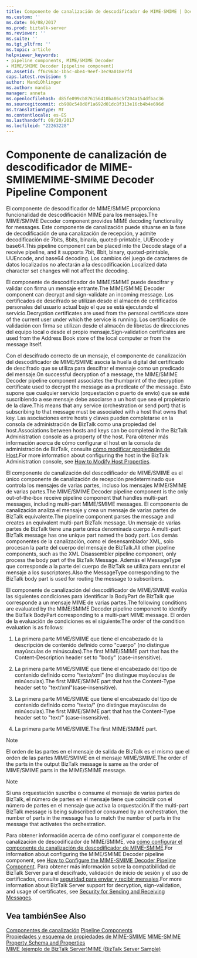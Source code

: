 ```yaml
---
title: Componente de canalización de descodificador de MIME-SMIME | Documentos de Microsoft
ms.custom: ''
ms.date: 06/08/2017
ms.prod: biztalk-server
ms.reviewer: ''
ms.suite: ''
ms.tgt_pltfrm: ''
ms.topic: article
helpviewer_keywords:
- pipeline components, MIME/SMIME Decoder
- MIME/SMIME Decoder [pipeline component]
ms.assetid: ff6c963c-1b5c-4be4-9eef-3ec9a018e7fd
caps.latest.revision: 9
author: MandiOhlinger
ms.author: mandia
manager: anneta
ms.openlocfilehash: d85fe099cb876156410ba86c5f204a154dfbac36
ms.sourcegitcommit: cb908c540d8f1a692d01dc8f313e16cb4b4e696d
ms.translationtype: MT
ms.contentlocale: es-ES
ms.lasthandoff: 09/20/2017
ms.locfileid: "22263228"
---
```

# <a name="mime-smime-decoder-pipeline-component"></a><span data-ttu-id="19ca5-102">Componente de canalización de descodificador de MIME-SMIME</span><span class="sxs-lookup"><span data-stu-id="19ca5-102">MIME-SMIME Decoder Pipeline Component</span></span>
<span data-ttu-id="19ca5-103">El componente de descodificador de MIME/SMIME proporciona funcionalidad de descodificación MIME para los mensajes.</span><span class="sxs-lookup"><span data-stu-id="19ca5-103">The MIME/SMIME Decoder component provides MIME decoding functionality for messages.</span></span> <span data-ttu-id="19ca5-104">Este componente de canalización puede situarse en la fase de decodificación de una canalización de recepción, y admite decodificación de 7bits, 8bits, binaria, quoted-printable, UUEncode y base64.</span><span class="sxs-lookup"><span data-stu-id="19ca5-104">This pipeline component can be placed into the Decode stage of a receive pipeline, and it supports 7bit, 8bit, binary, quoted-printable, UUEncode, and base64 decoding.</span></span> <span data-ttu-id="19ca5-105">Los cambios del juego de caracteres de datos localizados no afectarán a la descodificación.</span><span class="sxs-lookup"><span data-stu-id="19ca5-105">Localized data character set changes will not affect the decoding.</span></span>  
  
 <span data-ttu-id="19ca5-106">El componente de descodificador de MIME/SMIME puede descifrar y validar con firma un mensaje entrante.</span><span class="sxs-lookup"><span data-stu-id="19ca5-106">The MIME/SMIME Decoder component can decrypt and sign-validate an incoming message.</span></span> <span data-ttu-id="19ca5-107">Los certificados de descifrado se utilizan desde el almacén de certificados personales del usuario actual bajo el que se está ejecutando el servicio.</span><span class="sxs-lookup"><span data-stu-id="19ca5-107">Decryption certificates are used from the personal certificate store of the current user under which the service is running.</span></span> <span data-ttu-id="19ca5-108">Los certificados de validación con firma se utilizan desde el almacén de libretas de direcciones del equipo local o desde el propio mensaje.</span><span class="sxs-lookup"><span data-stu-id="19ca5-108">Sign-validation certificates are used from the Address Book store of the local computer or from the message itself.</span></span>  
  
 <span data-ttu-id="19ca5-109">Con el descifrado correcto de un mensaje, el componente de canalización del descodificador de MIME/SMIME asocia la huella digital del certificado de descifrado que se utiliza para descifrar el mensaje como un predicado del mensaje.</span><span class="sxs-lookup"><span data-stu-id="19ca5-109">On successful decryption of a message, the MIME/SMIME Decoder pipeline component associates the thumbprint of the decryption certificate used to decrypt the message as a predicate of the message.</span></span> <span data-ttu-id="19ca5-110">Esto supone que cualquier servicio (orquestación o puerto de envío) que se esté suscribiendo a ese mensaje debe asociarse a un host que sea el propietario de la clave.</span><span class="sxs-lookup"><span data-stu-id="19ca5-110">This means that any service (orchestration or send port) that is subscribing to that message must be associated with a host that owns that key.</span></span> <span data-ttu-id="19ca5-111">Las asociaciones entre hosts y claves pueden completarse en la consola de administración de BizTalk como una propiedad del host.</span><span class="sxs-lookup"><span data-stu-id="19ca5-111">Associations between hosts and keys can be completed in the BizTalk Administration console as a property of the host.</span></span> <span data-ttu-id="19ca5-112">Para obtener más información acerca de cómo configurar el host en la consola de administración de BizTalk, consulte [cómo modificar propiedades de Host](../core/how-to-modify-host-properties.md).</span><span class="sxs-lookup"><span data-stu-id="19ca5-112">For more information about configuring the host in the BizTalk Administration console, see [How to Modify Host Properties](../core/how-to-modify-host-properties.md).</span></span>  
  
 <span data-ttu-id="19ca5-113">El componente de canalización del descodificador de MIME/SMIME es el único componente de canalización de recepción predeterminado que controla los mensajes de varias partes, incluso los mensajes MIME/SMIME de varias partes.</span><span class="sxs-lookup"><span data-stu-id="19ca5-113">The MIME/SMIME Decoder pipeline component is the only out-of-the-box receive pipeline component that handles multi-part messages, including multi-part MIME/SMIME messages.</span></span> <span data-ttu-id="19ca5-114">El componente de canalización analiza el mensaje y crea un mensaje de varias partes de BizTalk equivalente.</span><span class="sxs-lookup"><span data-stu-id="19ca5-114">The pipeline component parses the message and creates an equivalent multi-part BizTalk message.</span></span> <span data-ttu-id="19ca5-115">Un mensaje de varias partes de BizTalk tiene una parte única denominada cuerpo.</span><span class="sxs-lookup"><span data-stu-id="19ca5-115">A multi-part BizTalk message has one unique part named the body part.</span></span> <span data-ttu-id="19ca5-116">Los demás componentes de la canalización, como el desensamblador XML, solo procesan la parte del cuerpo del mensaje de BizTalk.</span><span class="sxs-lookup"><span data-stu-id="19ca5-116">All other pipeline components, such as the XML Disassembler pipeline component, only process the body part of the BizTalk Message.</span></span> <span data-ttu-id="19ca5-117">Además el MessageType que corresponde a la parte del cuerpo de BizTalk se utiliza para enrutar el mensaje a los suscriptores.</span><span class="sxs-lookup"><span data-stu-id="19ca5-117">Also the MessageType corresponding to the BizTalk body part is used for routing the message to subscribers.</span></span>  
  
 <span data-ttu-id="19ca5-118">El componente de canalización del descodificador de MIME/SMIME evalúa las siguientes condiciones para identificar la BodyPart de BizTalk que corresponde a un mensaje MIME de varias partes.</span><span class="sxs-lookup"><span data-stu-id="19ca5-118">The following conditions are evaluated by the MIME/SMIME Decoder pipeline component to identify the BizTalk BodyPart corresponding to a multi-part MIME message.</span></span> <span data-ttu-id="19ca5-119">El orden de la evaluación de condiciones es el siguiente:</span><span class="sxs-lookup"><span data-stu-id="19ca5-119">The order of the condition evaluation is as follows:</span></span>  
  
1.  <span data-ttu-id="19ca5-120">La primera parte MIME/SMIME que tiene el encabezado de la descripción de contenido definido como "cuerpo" (no distingue mayúsculas de minúsculas).</span><span class="sxs-lookup"><span data-stu-id="19ca5-120">The first MIME/SMIME part that has the Content-Description header set to "body" (case-insensitive).</span></span>  
  
2.  <span data-ttu-id="19ca5-121">La primera parte MIME/SMIME que tiene el encabezado del tipo de contenido definido como "texto/xml" (no distingue mayúsculas de minúsculas).</span><span class="sxs-lookup"><span data-stu-id="19ca5-121">The first MIME/SMIME part that has the Content-Type header set to "text/xml"(case-insensitive).</span></span>  
  
3.  <span data-ttu-id="19ca5-122">La primera parte MIME/SMIME que tiene el encabezado del tipo de contenido definido como "texto/" (no distingue mayúsculas de minúsculas).</span><span class="sxs-lookup"><span data-stu-id="19ca5-122">The first MIME/SMIME part that has the Content-Type header set to "text/" (case-insensitive).</span></span>  
  
4.  <span data-ttu-id="19ca5-123">La primera parte MIME/SMIME.</span><span class="sxs-lookup"><span data-stu-id="19ca5-123">The first MIME/SMIME part.</span></span>  
  
> [!NOTE]
>  <span data-ttu-id="19ca5-124">El orden de las partes en el mensaje de salida de BizTalk es el mismo que el orden de las partes MIME/SMIME en el mensaje MIME/SMIME.</span><span class="sxs-lookup"><span data-stu-id="19ca5-124">The order of the parts in the output BizTalk message is same as the order of MIME/SMIME parts in the MIME/SMIME message.</span></span>  
  
> [!NOTE]
>  <span data-ttu-id="19ca5-125">Si una orquestación suscribe o consume el mensaje de varias partes de BizTalk, el número de partes en el mensaje tiene que coincidir con el número de partes en el mensaje que activa la orquestación.</span><span class="sxs-lookup"><span data-stu-id="19ca5-125">If the multi-part BizTalk message is being subscribed or consumed by an orchestration, the number of parts in the message has to match the number of parts in the message that activates the orchestration.</span></span>  
  
 <span data-ttu-id="19ca5-126">Para obtener información acerca de cómo configurar el componente de canalización de descodificador de MIME/SMIME, vea [cómo configurar el componente de canalización de descodificador de MIME-SMIME](../core/how-to-configure-the-mime-smime-decoder-pipeline-component.md).</span><span class="sxs-lookup"><span data-stu-id="19ca5-126">For information about configuring the MIME/SMIME Decoder pipeline component, see [How to Configure the MIME-SMIME Decoder Pipeline Component](../core/how-to-configure-the-mime-smime-decoder-pipeline-component.md).</span></span> <span data-ttu-id="19ca5-127">Para obtener más información sobre la compatibilidad de BizTalk Server para el descifrado, validación de inicio de sesión y el uso de certificados, consulte [seguridad para enviar y recibir mensajes](../core/security-for-sending-and-receiving-messages.md).</span><span class="sxs-lookup"><span data-stu-id="19ca5-127">For more information about BizTalk Server support for decryption, sign-validation, and usage of certificates, see [Security for Sending and Receiving Messages](../core/security-for-sending-and-receiving-messages.md).</span></span>  
  
## <a name="see-also"></a><span data-ttu-id="19ca5-128">Vea también</span><span class="sxs-lookup"><span data-stu-id="19ca5-128">See Also</span></span>  
 <span data-ttu-id="19ca5-129">[Componentes de canalización](../core/pipeline-components.md) </span><span class="sxs-lookup"><span data-stu-id="19ca5-129">[Pipeline Components](../core/pipeline-components.md) </span></span>  
 <span data-ttu-id="19ca5-130">[Propiedades y esquema de propiedades de MIME-SMIME](../core/mime-smime-property-schema-and-properties.md) </span><span class="sxs-lookup"><span data-stu-id="19ca5-130">[MIME-SMIME Property Schema and Properties](../core/mime-smime-property-schema-and-properties.md) </span></span>  
 [<span data-ttu-id="19ca5-131">MIME (ejemplo de BizTalk Server)</span><span class="sxs-lookup"><span data-stu-id="19ca5-131">MIME (BizTalk Server Sample)</span></span>](../core/mime-biztalk-server-sample.md)